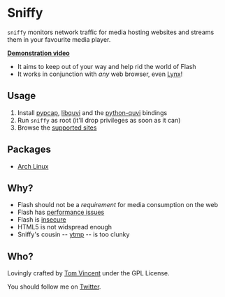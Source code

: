 # Sniffy

`sniffy` monitors network traffic for media hosting websites and streams them in
your favourite media player.

**[Demonstration video][demo]**

* It aims to keep out of your way and help rid the world of Flash
* It works in conjunction with *any* web browser, even [Lynx][]!

## Usage

1. Install [pypcap][], [libquvi][] and the [python-quvi][] bindings
2. Run `sniffy` as root (it'll drop privileges as soon as it can)
3. Browse the [supported sites][sites]

## Packages

* [Arch Linux][aur]

## Why?

* Flash should not be a *requirement* for media consumption on the web
* Flash has [performance issues][fper]
* Flash is [insecure][fsec]
* HTML5 is not widspread enough
* Sniffy's cousin -- [ytmp][] -- is too clunky

## Who?

Lovingly crafted by [Tom Vincent][home] under the GPL License.

You should follow me on [Twitter][].

  [libquvi]: http://quvi.sourceforge.net/
  [pypcap]: https://code.google.com/p/pypcap/
  [ytmp]: https://github.com/tlvince/ytmp
  [python-quvi]: https://github.com/metal3d/python-quvi
  [home]: http://tlvince.com
  [twitter]: https://twitter.com/tlvince
  [fper]: https://en.wikipedia.org/wiki/Adobe_Flash#Performance
  [fsec]: https://en.wikipedia.org/wiki/Adobe_Flash#Flash_client_security
  [lynx]: https://en.wikipedia.org/wiki/Lynx_(web_browser)
  [sites]: http://repo.or.cz/w/libquvi-scripts.git/tree/HEAD:/share/lua/website
  [demo]: http://www.youtube.com/watch?v=86bVfArxspY
  [aur]: https://aur.archlinux.org/packages.php?ID=54071
